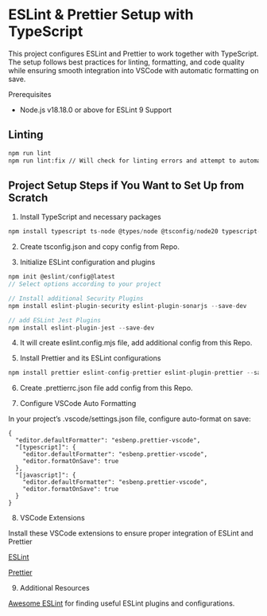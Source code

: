# ESLint & Prettier Setup with TypeScript

This project configures ESLint and Prettier to work together with TypeScript.
The setup follows best practices for linting, formatting, and code quality while
ensuring smooth integration into VSCode with automatic formatting on save.

Prerequisites

- Node.js v18.18.0 or above for ESLint 9 Support

## Linting

```bash
npm run lint
npm run lint:fix // Will check for linting errors and attempt to automatically fix
```

## Project Setup Steps if You Want to Set Up from Scratch

1.  Install TypeScript and necessary packages

```js
npm install typescript ts-node @types/node @tsconfig/node20 typescript-eslint/parser --save-dev
```

2. Create tsconfig.json and copy config from Repo.

3. Initialize ESLint configuration and plugins

```js
npm init @eslint/config@latest
// Select options according to your project

// Install additional Security Plugins
npm install eslint-plugin-security eslint-plugin-sonarjs --save-dev

// add ESLint Jest Plugins
npm install eslint-plugin-jest --save-dev
```

4. It will create eslint.config.mjs file, add additional config from this Repo.

5. Install Prettier and its ESLint configurations

```js
npm install prettier eslint-config-prettier eslint-plugin-prettier --save-dev
```

6. Create .prettierrc.json file add config from this Repo.

7. Configure VSCode Auto Formatting

In your project’s .vscode/settings.json file, configure auto-format on save:

```
{
  "editor.defaultFormatter": "esbenp.prettier-vscode",
  "[typescript]": {
    "editor.defaultFormatter": "esbenp.prettier-vscode",
    "editor.formatOnSave": true
  },
  "[javascript]": {
    "editor.defaultFormatter": "esbenp.prettier-vscode",
    "editor.formatOnSave": true
  }
}

```

8. VSCode Extensions

Install these VSCode extensions to ensure proper integration of ESLint and
Prettier

[ESLint](https://marketplace.visualstudio.com/items?itemName=dbaeumer.vscode-eslint)

[Prettier](https://marketplace.visualstudio.com/items?itemName=esbenp.prettier-vscode)

9. Additional Resources

[Awesome ESLint](https://github.com/dustinspecker/awesome-eslint) for finding
useful ESLint plugins and configurations.
